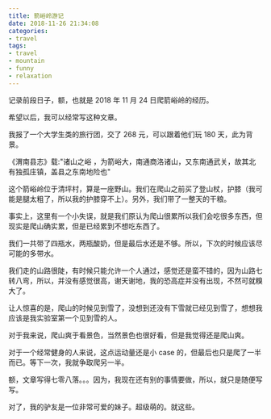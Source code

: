 ```yaml
---
title: 箭峪岭游记
date: 2018-11-26 21:34:08
categories:
- travel
tags:
- travel
- mountain
- funny
- relaxation
---
```


记录前段日子，额，也就是 2018 年 11 月 24 日爬箭峪岭的经历。

希望以后，我可以经常写这种文章。

<!-- more -->

我报了一个大学生类的旅行团，交了 268 元，可以跟着他们玩 180 天，此为背景。

《渭南县志》载:"诸山之峪 ，为箭峪大，南通商洛诸山，又东南通武关，故其北有独孤庄镇，盖县之东南地险也"

这个箭峪岭位于清坪村，算是一座野山。我们在爬山之前买了登山杖，护膝（我可能是腿太粗了，所以我的护膝穿不上）。另外，我们带了一整天的干粮。

事实上，这里有一个小失误，就是我们原认为爬山很累所以我们会吃很多东西，但现实是爬山确实累，但是已经累到不想吃东西了。

我们一共带了四瓶水，两瓶酸奶，但是最后水还是不够。所以，下次的时候应该尽可能的多带水。

我们走的山路很陡，有时候只能允许一个人通过，感觉还是蛮不错的，因为山路七转八弯，所以，并没有感觉很高，谢天谢地，我的恐高症并没有出现，不然可就糗大了。

让人惊喜的是，爬山的时候见到雪了，没想到还没有下雪就已经见到雪了，想想我应该是我实验室第一个见到雪的人。

对于我来说，爬山爽于看景色，当然景色也很好看，但是我觉得还是爬山爽。

对于一个经常健身的人来说，这点运动量还是小 case 的，但最后也只是爬了一半而已。等下一次，我就争取爬另一半。

额，文章写得七零八落。。。因为，我现在还有别的事情要做，所以，就只是随便写写。

对了，我的驴友是一位非常可爱的妹子。超级萌的。就这些。